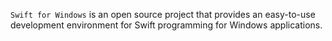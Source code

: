 `Swift for Windows` is an open source project that provides an easy-to-use development environment for Swift programming for Windows applications.
